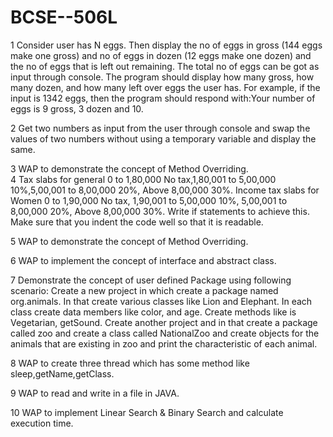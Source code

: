 # BCSE--506L

1	Consider user has N eggs. Then display the no of  eggs in gross (144 eggs make one gross) and no of eggs in dozen (12 eggs make one dozen) and the no of eggs that is left out remaining. The total no of eggs can be got as input through console. The program should display how many gross, how many dozen, and how many left over eggs the user has. For example, if the input is 1342 eggs, then the program should respond with:Your number of eggs is 9 gross, 3 dozen and 10.
		
2	Get two numbers as input from the user through console and swap the values of two numbers without using a temporary variable and display the same.
		
3	WAP to demonstrate the concept of Method Overriding. 		
4	Tax slabs for general 0 to 1,80,000 No tax,1,80,001 to 5,00,000 10%,5,00,001 to 8,00,000 20%, Above 8,00,000 30%. Income tax slabs for Women 0 to 1,90,000 No tax, 1,90,001 to 5,00,000 10%, 5,00,001 to 8,00,000 20%, Above 8,00,000 30%. Write if statements to achieve this. Make sure that you indent the code well so that it is readable. 
		
5	WAP to demonstrate the concept of Method Overriding.
		
6	WAP to implement the concept of interface and abstract class.
		
7	Demonstrate the concept of user defined Package using following scenario: Create a new project in which create a package named org.animals. In that create various classes like Lion and Elephant. In each class create data members like color, and age. Create methods like is Vegetarian, getSound. Create another project and in that create a package called zoo and create a class called NationalZoo and create objects for the animals that are existing in zoo and print the characteristic of each animal.
		
8	WAP to create three thread which has some method like sleep,getName,getClass.
		
9	WAP to read and write in a file in JAVA.
		
10	WAP to implement Linear Search & Binary Search and calculate execution time.
		
